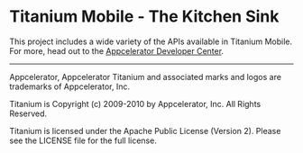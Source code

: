 # Titanium Mobile - The Kitchen Sink

This project includes a wide variety of the APIs available in Titanium Mobile.  For more,
head out to the [Appcelerator Developer Center](http://developer.appcelerator.com).

---

Appcelerator, Appcelerator Titanium and associated marks and logos are 
trademarks of Appcelerator, Inc. 

Titanium is Copyright (c) 2009-2010 by Appcelerator, Inc. All Rights Reserved.

Titanium is licensed under the Apache Public License (Version 2). Please
see the LICENSE file for the full license.
